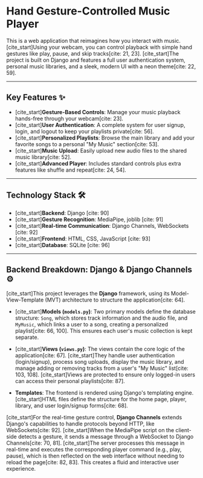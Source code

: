 # Hand Gesture-Controlled Music Player

This is a web application that reimagines how you interact with music. [cite_start]Using your webcam, you can control playback with simple hand gestures like play, pause, and skip tracks[cite: 21, 23]. [cite_start]The project is built on Django and features a full user authentication system, personal music libraries, and a sleek, modern UI with a neon theme[cite: 22, 59].

---

## Key Features ✨

* [cite_start]**Gesture-Based Controls**: Manage your music playback hands-free through your webcam[cite: 23].
* [cite_start]**User Authentication**: A complete system for user signup, login, and logout to keep your playlists private[cite: 56].
* [cite_start]**Personalized Playlists**: Browse the main library and add your favorite songs to a personal "My Music" section[cite: 53].
* [cite_start]**Music Upload**: Easily upload new audio files to the shared music library[cite: 52].
* [cite_start]**Advanced Player**: Includes standard controls plus extra features like shuffle and repeat[cite: 24, 54].

---

## Technology Stack 🛠️

* [cite_start]**Backend**: Django [cite: 90]
* [cite_start]**Gesture Recognition**: MediaPipe, joblib [cite: 91]
* [cite_start]**Real-time Communication**: Django Channels, WebSockets [cite: 92]
* [cite_start]**Frontend**: HTML, CSS, JavaScript [cite: 93]
* [cite_start]**Database**: SQLite [cite: 96]

---

## Backend Breakdown: Django & Django Channels ⚙️

[cite_start]This project leverages the **Django** framework, using its Model-View-Template (MVT) architecture to structure the application[cite: 64].

* [cite_start]**Models (`models.py`)**: Two primary models define the database structure: `Song`, which stores track information and the audio file, and `MyMusic`, which links a user to a song, creating a personalized playlist[cite: 66, 100]. This ensures each user's music collection is kept separate.

* [cite_start]**Views (`views.py`)**: The views contain the core logic of the application[cite: 67]. [cite_start]They handle user authentication (login/signup), process song uploads, display the music library, and manage adding or removing tracks from a user's "My Music" list[cite: 103, 108]. [cite_start]Views are protected to ensure only logged-in users can access their personal playlists[cite: 87].

* **Templates**: The frontend is rendered using Django's templating engine. [cite_start]HTML files define the structure for the home page, player, library, and user login/signup forms[cite: 68].

[cite_start]For the real-time gesture control, **Django Channels** extends Django's capabilities to handle protocols beyond HTTP, like WebSockets[cite: 92]. [cite_start]When the MediaPipe script on the client-side detects a gesture, it sends a message through a WebSocket to Django Channels[cite: 70, 81]. [cite_start]The server processes this message in real-time and executes the corresponding player command (e.g., play, pause), which is then reflected on the web interface without needing to reload the page[cite: 82, 83]. This creates a fluid and interactive user experience.
